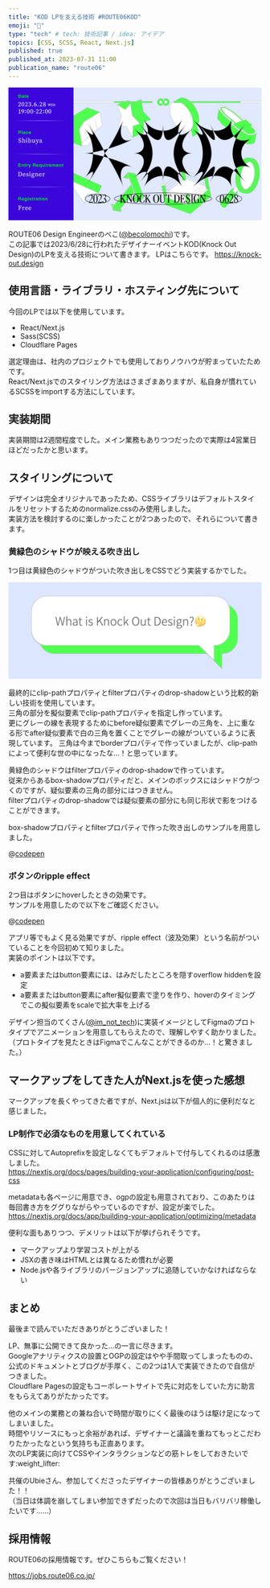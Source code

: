```yaml
---
title: "KOD LPを支える技術 #ROUTE06KOD"
emoji: "🥊"
type: "tech" # tech: 技術記事 / idea: アイデア
topics: [CSS, SCSS, React, Next.js]
published: true
published_at: 2023-07-31 11:00
publication_name: "route06"
---
```


![KOD告知Image](/images/kod_keyvisual.png)

ROUTE06 Design Engineerのべこ([@becolomochi](https://twitter.com/becolomochi))です。  
この記事では2023/6/28に行われたデザイナーイベントKOD(Knock Out Design)のLPを支える技術について書きます。
LPはこちらです。
https://knock-out.design

## 使用言語・ライブラリ・ホスティング先について

今回のLPでは以下を使用しています。

- React/Next.js
- Sass(SCSS)
- Cloudflare Pages

選定理由は、社内のプロジェクトでも使用しておりノウハウが貯まっていたためです。  
React/Next.jsでのスタイリング方法はさまざまありますが、私自身が慣れているSCSSをimportする方法にしています。

## 実装期間

実装期間は2週間程度でした。メイン業務もありつつだったので実際は4営業日ほどだったかと思います。

## スタイリングについて

デザインは完全オリジナルであったため、CSSライブラリはデフォルトスタイルをリセットするためのnormalize.cssのみ使用しました。  
実装方法を検討するのに楽しかったことが2つあったので、それらについて書きます。

### 黄緑色のシャドウが映える吹き出し

1つ目は黄緑色のシャドウがついた吹き出しをCSSでどう実装するかでした。  

![黄緑色のシャドウがついた吹き出し](/images/kod_balloon.png)

最終的にclip-pathプロパティとfilterプロパティのdrop-shadowという比較的新しい技術を使用しています。  
三角の部分を擬似要素でclip-pathプロパティを指定し作っています。  
更にグレーの線を表現するためにbefore疑似要素でグレーの三角を、上に重なる形でafter疑似要素で白の三角を置くことでグレーの線がついているように表現しています。
三角は今までborderプロパティで作っていましたが、clip-pathによって便利な世の中になったな…！と思っています。  

黄緑色のシャドウはfilterプロパティのdrop-shadowで作っています。  
従来からあるbox-shadowプロパティだと、メインのボックスにはシャドウがつくのですが、疑似要素の三角の部分にはつきません。  
filterプロパティのdrop-shadowでは疑似要素の部分にも同じ形状で影をつけることができます。

box-shadowプロパティとfilterプロパティで作った吹き出しのサンプルを用意しました。

@[codepen](https://codepen.io/becolomochi/pen/vYQeJzN?default-tab=html,result)

### ボタンのripple effect

2つ目はボタンにhoverしたときの効果です。  
サンプルを用意したので以下をご確認ください。  

@[codepen](https://codepen.io/becolomochi/pen/gOQzjmM?default-tab=html,result)

アプリ等でもよく見る効果ですが、ripple effect（波及効果）という名前がついていることを今回初めて知りました。  
実装のポイントは以下です。

- a要素またはbutton要素には、はみだしたところを隠すoverflow hiddenを設定
- a要素またはbutton要素にafter擬似要素で塗りを作り、hoverのタイミングでこの擬似要素をscaleで拡大率を上げる

デザイン担当のてくさん([@im_not_tech](https://twitter.com/im_not_tech))に実装イメージとしてFigmaのプロトタイプでアニメーションを用意してもらえたので、理解しやすく助かりました。  
（プロトタイプを見たときはFigmaでこんなことができるのか…！と驚きました。）

## マークアップをしてきた人がNext.jsを使った感想

マークアップを長くやってきた者ですが、Next.jsは以下が個人的に便利だなと感じました。

### LP制作で必須なものを用意してくれている

CSSに対してAutoprefixを設定しなくてもデフォルトで付与してくれるのは感激しました。  
https://nextjs.org/docs/pages/building-your-application/configuring/post-css

metadataも各ページに用意でき、ogpの設定も用意されており、このあたりは毎回書き方をググりながらやっているのですが、設定が楽でした。  
https://nextjs.org/docs/app/building-your-application/optimizing/metadata

便利な面もありつつ、デメリットは以下が挙げられそうです。

- マークアップより学習コストが上がる
- JSXの書き味はHTMLとは異なるため慣れが必要
- Node.jsや各ライブラリのバージョンアップに追随していかなければならない

## まとめ

最後まで読んでいただきありがとうございました！

LP、無事に公開できて良かった…の一言に尽きます。  
Googleアナリティクスの設置とOGPの設定はやや手間取ってしまったものの、公式のドキュメントとブログが手厚く、この2つは1人で実装できたので自信がつきました。  
Cloudflare Pagesの設定もコーポレートサイトで先に対応をしていた方に助言をもらえてありがたかったです。

他のメインの業務との兼ね合いで時間が取りにくく最後のほうは駆け足になってしまいました。  
時間やリソースにもっと余裕があれば、デザイナーと議論を重ねてもっとこだわりたかったなという気持ちも正直あります。  
次のLP実装に向けてCSSやインタラクションなどの筋トレをしておきたいです:weight_lifter:

共催のUbieさん、参加してくださったデザイナーの皆様ありがとうございました！！  
（当日は体調を崩してしまい参加できずだったので次回は当日もバリバリ稼働したいです……）

## 採用情報

ROUTE06の採用情報です。ぜひこちらもご覧ください！

https://jobs.route06.co.jp/
